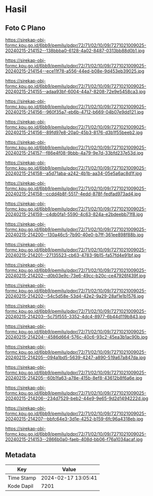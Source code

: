 # Hasil

## Foto C Plano

https://sirekap-obj-formc.kpu.go.id/6bb9/pemilu/pdpr/72/71/02/10/09/7271021009025-20240215-214152--138bbba0-6128-4a02-8487-0313bb88d0b1.jpg

https://sirekap-obj-formc.kpu.go.id/6bb9/pemilu/pdpr/72/71/02/10/09/7271021009025-20240215-214154--ece11f78-a556-44ed-b08e-9d453eb39025.jpg

https://sirekap-obj-formc.kpu.go.id/6bb9/pemilu/pdpr/72/71/02/10/09/7271021009025-20240215-214155--adaa93bf-6004-44a7-8208-72e9e5458ca3.jpg

https://sirekap-obj-formc.kpu.go.id/6bb9/pemilu/pdpr/72/71/02/10/09/7271021009025-20240215-214156--960f35a7-eb6b-4712-b669-04b07e9dd121.jpg

https://sirekap-obj-formc.kpu.go.id/6bb9/pemilu/pdpr/72/71/02/10/09/7271021009025-20240215-214156--89fd97e8-20a0-45b3-8176-d3b1f55beeb2.jpg

https://sirekap-obj-formc.kpu.go.id/6bb9/pemilu/pdpr/72/71/02/10/09/7271021009025-20240215-214157--f86e4f08-9bbb-4a79-9e7d-33bfd237e53d.jpg

https://sirekap-obj-formc.kpu.go.id/6bb9/pemilu/pdpr/72/71/02/10/09/7271021009025-20240215-214158--a5d71aba-a242-4b1b-aa34-05e5a6ac8d1f.jpg

https://sirekap-obj-formc.kpu.go.id/6bb9/pemilu/pdpr/72/71/02/10/09/7271021009025-20240215-214158--ccdd4b8f-5517-4edd-878f-fedfad973ad4.jpg

https://sirekap-obj-formc.kpu.go.id/6bb9/pemilu/pdpr/72/71/02/10/09/7271021009025-20240215-214159--c4db0fa1-5590-4c63-824a-e2bdeebb71f8.jpg

https://sirekap-obj-formc.kpu.go.id/6bb9/pemilu/pdpr/72/71/02/10/09/7271021009025-20240215-214200--130a46c5-7b90-40e0-b7ff-361ee898f88b.jpg

https://sirekap-obj-formc.kpu.go.id/6bb9/pemilu/pdpr/72/71/02/10/09/7271021009025-20240215-214201--27135523-cb63-4783-9b15-fa57fd4e91bf.jpg

https://sirekap-obj-formc.kpu.go.id/6bb9/pemilu/pdpr/72/71/02/10/09/7271021009025-20240215-214202--d0b03e9c-73e6-49cc-b20c-ce47926f439f.jpg

https://sirekap-obj-formc.kpu.go.id/6bb9/pemilu/pdpr/72/71/02/10/09/7271021009025-20240215-214202--54c5d58e-53d4-42e2-9a29-28af1e1b1576.jpg

https://sirekap-obj-formc.kpu.go.id/6bb9/pemilu/pdpr/72/71/02/10/09/7271021009025-20240215-214203--5c75f555-3352-4dc4-8977-6b44d119b843.jpg

https://sirekap-obj-formc.kpu.go.id/6bb9/pemilu/pdpr/72/71/02/10/09/7271021009025-20240215-214204--4586d664-576c-40c6-93c2-45ea3b1ac90b.jpg

https://sirekap-obj-formc.kpu.go.id/6bb9/pemilu/pdpr/72/71/02/10/09/7271021009025-20240215-214205--094a1bd5-5639-4247-a890-519a67a847da.jpg

https://sirekap-obj-formc.kpu.go.id/6bb9/pemilu/pdpr/72/71/02/10/09/7271021009025-20240215-214205--60b1fa63-a78e-415b-8ef8-43612b8f6a6e.jpg

https://sirekap-obj-formc.kpu.go.id/6bb9/pemilu/pdpr/72/71/02/10/09/7271021009025-20240215-214206--234d7529-beb2-44e9-9e65-9d2d1494222d.jpg

https://sirekap-obj-formc.kpu.go.id/6bb9/pemilu/pdpr/72/71/02/10/09/7271021009025-20240215-214207--bbfc64e3-3d1e-4252-b159-6fc96a4318eb.jpg

https://sirekap-obj-formc.kpu.go.id/6bb9/pemilu/pdpr/72/71/02/10/09/7271021009025-20240215-214153--2866b0a0-faeb-408d-bb06-f76a1034acaf.jpg


## Metadata

| Key        | Value               |
| ---------- | ------------------- |
| Time Stamp | 2024-02-17 13:05:41 |
| Kode Dapil | 7201                |



